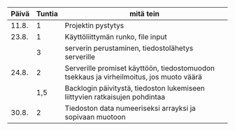 Päivä | Tuntia | mitä tein
------|--------|-----------
11.8. | 1 | Projektin pystytys
23.8. | 1 | Käyttöliittymän runko, file input
    | 3 | serverin perustaminen, tiedostolähetys serverille
24.8. | 2 | Serverille promiset käyttöön, tiedostomuodon tsekkaus ja virheilmoitus, jos muoto väärä
     | 1,5 | Backlogin päivitystä, tiedoston lukemiseen liittyvien ratkaisujen pohdintaa
30.8. | 2 | Tiedoston data numeeriseksi arrayksi ja sopivaan muotoon

